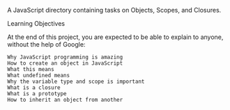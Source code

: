 A JavaScript directory containing tasks on Objects, Scopes, and Closures.

Learning Objectives

At the end of this project, you are expected to be able to explain to anyone, without the help of Google:

    Why JavaScript programming is amazing
    How to create an object in JavaScript
    What this means
    What undefined means
    Why the variable type and scope is important
    What is a closure
    What is a prototype
    How to inherit an object from another

